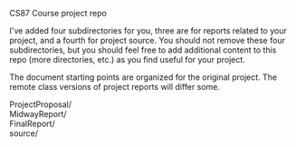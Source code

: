 CS87 Course project repo 

I've added four subdirectories for you, three are for reports related to your 
project, and a fourth for project source.  You should not remove these
four subdirectories, but you should feel free to add additional content 
to this repo (more directories, etc.) as you find useful for your project.

The document starting points are organized for the original project.
The remote class versions of project reports will differ some.

ProjectProposal/  
MidwayReport/  
FinalReport/  
source/
